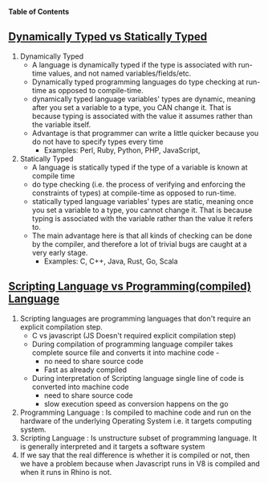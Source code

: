 **Table of Contents**
##  [Dynamically Typed vs Statically Typed](https://stackoverflow.com/questions/1517582/what-is-the-difference-between-statically-typed-and-dynamically-typed-languages)
  1. Dynamically Typed  
     + A language is dynamically typed if the type is associated with run-time values, and not named variables/fields/etc. 
     + Dynamically typed programming languages do type checking at run-time as opposed to compile-time.
     +  dynamically typed language variables' types are dynamic, meaning after you set a variable to a type, you CAN change it. That is because typing is associated with the value it assumes rather than the variable itself.
     + Advantage is  that programmer can write a little quicker because you do not have to specify types every time
       + Examples: Perl, Ruby, Python, PHP, JavaScript,
  3. Statically Typed  
      + A language is statically typed if the type of a variable is known at compile time
      + do type checking (i.e. the process of verifying and enforcing the constraints of types) at compile-time as opposed to run-time.
      + statically typed language variables' types are static, meaning once you set a variable to a type, you cannot change it. That is because typing is associated with the variable rather than the value it refers to.
      + The main advantage here is that all kinds of checking can be done by the compiler, and therefore a lot of trivial bugs are caught at a very early stage.
        + Examples: C, C++, Java, Rust, Go, Scala
      
## [Scripting Language vs Programming(compiled) Language](https://stackoverflow.com/questions/17253545/scripting-language-vs-programming-language) 
  1. Scripting languages are programming languages that don't require an explicit compilation step.  
      + C vs javascript (JS Doesn't required explicit compilation step)  
      + During compilation of programming language compiler takes complete source file and converts it into machine code - 
          *  no need to share source code
          *  Fast as already compiled  
      + During interpretation of Scripting language single line of code is converted into machine code 
        - need to share source code
        - slow execution speed as conversion happens on the go
  2. Programming Language : Is compiled to machine code and run on the hardware of the underlying Operating System i.e. it targets computing system.
  3. Scripting Language : Is unstructure subset of programming language. It is generally interpreted and it  targets a software system  
  4. If we say that the real difference is whether it is compiled or not, then we have a problem because when Javascript runs in V8 is compiled and when it runs in Rhino is not.


